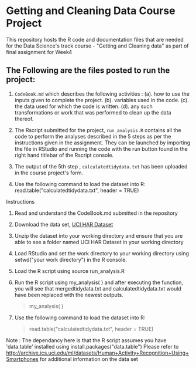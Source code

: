 # Getting and Cleaning Data Course Project

This repository hosts the R code and documentation files that are needed for the Data Science's track course - "Getting and Cleaning data"
as part of final assignment for Week4

## The Following are the files posted to run the project:

1. `CodeBook.md` which describes the following activities :
(a). how to use the inputs given to complete the project.
(b). variables used in the code.
(c). the data used for which the code is written.
(d). any such transformations or work that was performed to clean up the data thereof.

2. The Rscript submitted for the project, `run_analysis.R` contains all the code to perform the analyses described in the 5 steps as per the instructions given in the assignment. They can be launched by importing the file in RStudio and running the code with the run button found in the right hand titlebar of the Rscript console.

3. The output of the 5th step , `calculatedtidydata.txt` has been uploaded in the course project's form.

4. Use the following command to load the dataset into R: read.table("calculatedtidydata.txt", header = TRUE)

Instructions

1. Read and understand the CodeBook.md submitted in the repository

2. Download the data set, [UCI HAR Dataset](https://d396qusza40orc.cloudfront.net/getdata%2Fprojectfiles%2FUCI%20HAR%20Dataset.zip)

3. Unzip the dataset into your working directory and ensure that you are able to see a folder named UCI HAR Dataset in your working directory

4. Load RStudio and set the work directory to your working directory using setwd("your work directory") in the R console.

5. Load the R script using source run_analysis.R

6. Run the R script using my_analysis( ) and after executing the function, you will see that mergedtidydata.txt and calculatedtidydata.txt would have been replaced with the newest outputs.

    > my_analysis( )

7. Use the following command to load the dataset into R:

    > read.table("calculatedtidydata.txt", header = TRUE)

Note : The dependancy here is that the R script assumes you have 'data.table' installed using install.packages("data.table")
 Please refer to http://archive.ics.uci.edu/ml/datasets/Human+Activity+Recognition+Using+Smartphones for additional information on the data set
